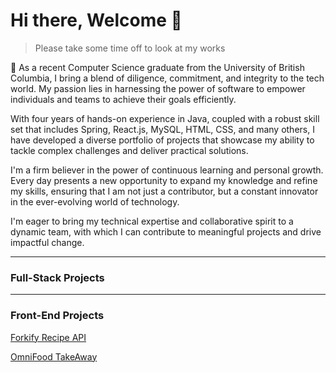 # Hi there, Welcome 👋
> Please take some time off to look at my works

🚀 As a recent Computer Science graduate from the University of British Columbia, I bring a blend of diligence, commitment, and integrity to the tech world. My passion lies in harnessing the power of software to empower individuals and teams to achieve their goals efficiently.

With four years of hands-on experience in Java, coupled with a robust skill set that includes Spring, React.js, MySQL, HTML, CSS, and many others, I have developed a diverse portfolio of projects that showcase my ability to tackle complex challenges and deliver practical solutions.

I'm a firm believer in the power of continuous learning and personal growth. Every day presents a new opportunity to expand my knowledge and refine my skills, ensuring that I am not just a contributor, but a constant innovator in the ever-evolving world of technology.

I'm eager to bring my technical expertise and collaborative spirit to a dynamic team, with which I can contribute to meaningful projects and drive impactful change.

***

### Full-Stack Projects

***

### Front-End Projects

[Forkify Recipe API](https://uche-jordy-forkify.netlify.app/)

[OmniFood TakeAway](https://uche-jordy-omnifood.netlify.app/)


<!--

**Here are some ideas to get you started:**

🙋‍♀️ A short introduction - what is your organization all about?
🌈 Contribution guidelines - how can the community get involved?
👩‍💻 Useful resources - where can the community find your docs? Is there anything else the community should know?
🍿 Fun facts - what does your team eat for breakfast?
🧙 Remember, you can do mighty things with the power of [Markdown](https://docs.github.com/github/writing-on-github/getting-started-with-writing-and-formatting-on-github/basic-writing-and-formatting-syntax)
-->
